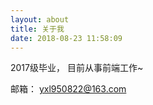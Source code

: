```yaml
---
layout: about
title: 关于我
date: 2018-08-23 11:58:09
---
```


  2017级毕业， 目前从事前端工作~

  邮箱： yxl950822@163.com
